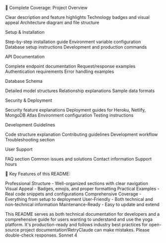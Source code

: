 🎯 Complete Coverage:
Project Overview

Clear description and feature highlights
Technology badges and visual appeal
Architecture diagram and file structure

Setup & Installation

Step-by-step installation guide
Environment variable configuration
Database setup instructions
Development and production commands

API Documentation

Complete endpoint documentation
Request/response examples
Authentication requirements
Error handling examples

Database Schema

Detailed model structures
Relationship explanations
Sample data formats

Security & Deployment

Security feature explanations
Deployment guides for Heroku, Netlify, MongoDB Atlas
Environment configuration
Testing instructions

Development Guidelines

Code structure explanation
Contributing guidelines
Development workflow
Troubleshooting section

User Support

FAQ section
Common issues and solutions
Contact information
Support hours

🌟 Key Features of this README:

Professional Structure - Well-organized sections with clear navigation
Visual Appeal - Badges, emojis, and proper formatting
Practical Examples - Real code snippets and configurations
Comprehensive Coverage - Everything from setup to deployment
User-Friendly - Both technical and non-technical information
Maintenance-Ready - Easy to update and extend

This README serves as both technical documentation for developers and a comprehensive guide for users wanting to understand and use the yoga platform. It's production-ready and follows industry best practices for open-source project documentation!RetryClaude can make mistakes. Please double-check responses. Sonnet 4

